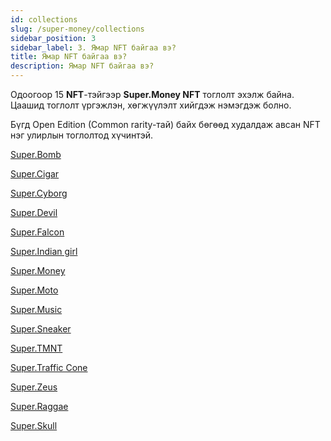 ```yaml
---
id: collections
slug: /super-money/collections
sidebar_position: 3
sidebar_label: 3. Ямар NFT байгаа вэ?
title: Ямар NFT байгаа вэ?
description: Ямар NFT байгаа вэ?
---
```


Одоогоор 15 **NFT**-тэйгээр **Super.Money NFT** тоглолт эхэлж байна. Цаашид тоглолт үргэжлэн, хөгжүүлэлт хийгдэж нэмэгдэж болно.

Бүгд Open Edition (Common rarity-тай) байх бөгөөд худалдаж авсан NFT нэг улирлын тоглолтод хүчинтэй.

[Super.Bomb](https://octagon.mn/collection/)

[Super.Cigar](https://octagon.mn/collection/)

[Super.Cyborg](https://octagon.mn/collection/)

[Super.Devil](https://octagon.mn/collection/)

[Super.Falcon](https://octagon.mn/collection/)

[Super.Indian girl](https://octagon.mn/collection/)

[Super.Money](https://octagon.mn/collection/)

[Super.Moto](https://octagon.mn/collection/)

[Super.Music](https://octagon.mn/collection/)

[Super.Sneaker](https://octagon.mn/collection/)

[Super.TMNT](https://octagon.mn/collection/)

[Super.Traffic Cone](https://octagon.mn/collection/)

[Super.Zeus](https://octagon.mn/collection/)

[Super.Raggae](https://octagon.mn/collection/)

[Super.Skull](https://octagon.mn/collection/)



